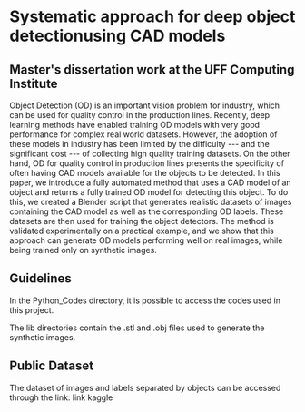  # Systematic approach for deep object detectionusing CAD models

## Master's dissertation work at the UFF Computing Institute

Object Detection (OD) is an important vision problem for industry, which can be used for quality control in the production lines. Recently, deep learning methods have enabled training OD models with very good performance for complex real world datasets. However, the adoption of these models in industry has been limited by the difficulty --- and the significant cost --- of collecting high quality training datasets. On the other hand, OD for quality control in production lines presents the specificity of often having CAD models available for the objects to be detected. In this paper, we introduce a fully automated method that uses a CAD model of an object and returns a fully trained OD model for detecting this object. To do this, we created a Blender script that generates realistic datasets of images containing the CAD model as well as the corresponding OD labels. These datasets are then used for training the object detectors. The method is validated experimentally on a practical example, and we show that this approach can generate OD models performing well on real images, while being trained only on synthetic images.

## Guidelines

In the Python_Codes directory, it is possible to access the codes used in this project.

The lib directories contain the .stl and .obj files used to generate the synthetic images.

## Public Dataset

The dataset of images and labels separated by objects can be accessed through the link: link kaggle
